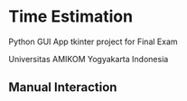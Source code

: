# Time Estimation
Python GUI App tkinter project for Final Exam

Universitas AMIKOM Yogyakarta Indonesia

Manual Interaction
------------------
